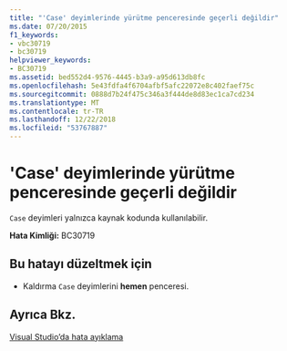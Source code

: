 ```yaml
---
title: "'Case' deyimlerinde yürütme penceresinde geçerli değildir"
ms.date: 07/20/2015
f1_keywords:
- vbc30719
- bc30719
helpviewer_keywords:
- BC30719
ms.assetid: bed552d4-9576-4445-b3a9-a95d613db8fc
ms.openlocfilehash: 5e43fdfa4f6704afbf5afc22072e8c402faef75c
ms.sourcegitcommit: 0888d7b24f475c346a3f444de8d83ec1ca7cd234
ms.translationtype: MT
ms.contentlocale: tr-TR
ms.lasthandoff: 12/22/2018
ms.locfileid: "53767887"
---
```

# <a name="case-statements-are-not-valid-in-the-immediate-window"></a>'Case' deyimlerinde yürütme penceresinde geçerli değildir
`Case` deyimleri yalnızca kaynak kodunda kullanılabilir.  
  
 **Hata Kimliği:** BC30719  
  
## <a name="to-correct-this-error"></a>Bu hatayı düzeltmek için  
  
-   Kaldırma `Case` deyimlerini **hemen** penceresi.  
  
## <a name="see-also"></a>Ayrıca Bkz.  
 [Visual Studio’da hata ayıklama](/visualstudio/debugger/debugging-in-visual-studio)

